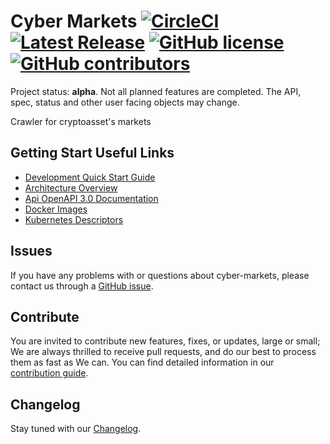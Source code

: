# Cyber Markets [![CircleCI](https://img.shields.io/circleci/project/github/cybercongress/cyber-markets.svg?longCache=true&style=flat-square)](https://circleci.com/gh/cybercongress/cyber-markets) [![Latest Release](https://img.shields.io/github/release/cybercongress/cyber-markets.svg?longCache=true&style=flat-square)](https://circleci.com/gh/cybercongress/cyber-markets/releases) [![GitHub license](https://img.shields.io/github/license/cybercongress/cyber-markets.svg?style=flat-square&longCache=true)](https://github.com/cybercongress/cyber-markets/blob/master/LICENSE) [![GitHub contributors](https://img.shields.io/github/contributors/cybercongress/cyber-markets.svg?style=flat-square&longCache=true)](https://github.com/cybercongress/cyber-markets)

Project status: **alpha**. Not all planned features are completed. The API, spec, status and other user facing objects may change.

Crawler for cryptoasset's markets

## Getting Start Useful Links

* [Development Quick Start Guide](./dev-environment/README.md)
* [Architecture Overview](http://docs.cybernode.io/cybernode/components/markets/)
* [Api OpenAPI 3.0 Documentation](http://docs.cybersearch.io/)
* [Docker Images](https://hub.docker.com/r/cybernode/)
* [Kubernetes Descriptors](https://github.com/cybercongress/cybernode/tree/master/kubernetes-definitions/markets)

## Issues

If you have any problems with or questions about cyber-markets, please contact us through a 
 [GitHub issue](https://github.com/cybercongress/cyber-markets/issues).

## Contribute

You are invited to contribute new features, fixes, or updates, large or small; We are always thrilled to receive pull 
 requests, and do our best to process them as fast as We can. You can find detailed information in our 
 [contribution guide](./CONTRIBUTING.md).
 
## Changelog

Stay tuned with our [Changelog](./CHANGELOG.md).